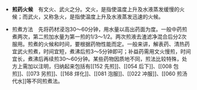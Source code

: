 - **煎药火候**　有文火、武火之分。文火，是指使温度上升及水液蒸发缓慢的火候；而武火，又称急火，是指使温度上升及水液蒸发迅速的火候。

- 煎煮方法　先将药材浸泡30～60分钟，用水量以高出药面为度。一般中药煎煮两次，第二煎加水量为第一煎的1/3～1/2。两次煎液去渣滤净混合后分2次服用。煎煮的火候和时间，要根据药物性能而定。一般来讲，解表药、清热药宜武火煎煮，时间宜短，煮沸后煎3～5分钟即可；补益药需用文火慢煎，时间宜长，煮沸后再续煎30～60分钟。某些药物因质地不同，煎法比较特殊，处方上需加以注明，归纳起来包括有[[152 先煎]]、[[054 后下]]、[[008 包煎]]、[[073 另煎]]、[[168 烊化]]、[[081 泡服]]、[[022 冲服]]、[[060 煎汤代水]]等不同煎煮法。

